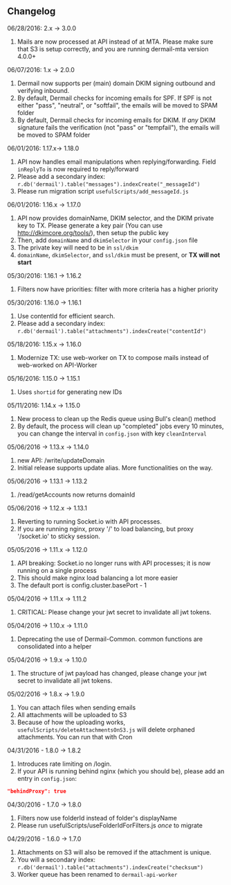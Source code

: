 ## Changelog

06/28/2016: 2.x -> 3.0.0
1. Mails are now processed at API instead of at MTA. Please make sure that S3 is setup correctly, and you are running dermail-mta version 4.0.0+

06/07/2016: 1.x -> 2.0.0
1. Dermail now supports per (main) domain DKIM signing outbound and verifying inbound.
2. By default, Dermail checks for incoming emails for SPF. If SPF is not either "pass", "neutral", or "softfail", the emails will be moved to SPAM folder
3. By default, Dermail checks for incoming emails for DKIM. If *any* DKIM signature fails the verification (not "pass" or "tempfail"), the emails will be moved to SPAM folder

06/01/2016: 1.17.x-> 1.18.0
1. API now handles email manipulations when replying/forwarding. Field `inReplyTo` is now required to reply/forward
2. Please add a secondary index: `r.db('dermail').table("messages").indexCreate("_messageId")`
3. Please run migration script `usefulScripts/add_messageId.js`

06/01/2016: 1.16.x -> 1.17.0
1. API now provides domainName, DKIM selector, and the DKIM private key to TX. Please generate a key pair (You can use http://dkimcore.org/tools/), then setup the public key
2. Then, add `domainName` and `dkimSelector` in your `config.json` file
3. The private key will need to be in `ssl/dkim`
4. `domainName`, `dkimSelector`, and `ssl/dkim` must be present, or **TX will not start**

05/30/2016: 1.16.1 -> 1.16.2
1. Filters now have priorities: filter with more criteria has a higher priority

05/30/2016: 1.16.0 -> 1.16.1
1. Use contentId for efficient search.
2. Please add a secondary index: `r.db('dermail').table("attachments").indexCreate("contentId")`

05/18/2016: 1.15.x -> 1.16.0
1. Modernize TX: use web-worker on TX to compose mails instead of web-worked on API-Worker

05/16/2016: 1.15.0 -> 1.15.1
1. Uses `shortid` for generating new IDs

05/11/2016: 1.14.x -> 1.15.0
1. New process to clean up the Redis queue using Bull's clean() method
2. By default, the process will clean up "completed" jobs every 10 minutes, you can change the interval in `config.json` with key `cleanInterval`

05/06/2016 -> 1.13.x -> 1.14.0
1. new API: /write/updateDomain
2. Initial release supports update alias. More functionalities on the way.

05/06/2016 -> 1.13.1 -> 1.13.2
1. /read/getAccounts now returns domainId

05/06/2016 -> 1.12.x -> 1.13.1
1. Reverting to running Socket.io with API processes.
2. If you are running nginx, proxy '/' to load balancing, but proxy '/socket.io' to sticky session.

05/05/2016 -> 1.11.x -> 1.12.0
1. API breaking: Socket.io no longer runs with API processes; it is now running on a single process
2. This should make nginx load balancing a lot more easier
3. The default port is config.cluster.basePort - 1

05/04/2016 -> 1.11.x -> 1.11.2
1. CRITICAL: Please change your jwt secret to invalidate all jwt tokens.

05/04/2016 -> 1.10.x -> 1.11.0
1. Deprecating the use of Dermail-Common. common functions are consolidated into a helper

05/04/2016 -> 1.9.x -> 1.10.0
1. The structure of jwt payload has changed, please change your jwt secret to invalidate all jwt tokens.

05/02/2016 -> 1.8.x -> 1.9.0
1. You can attach files when sending emails
2. All attachments will be uploaded to S3
3. Because of how the uploading works, `usefulScripts/deleteAttachmentsOnS3.js` will delete orphaned attachments. You can run that with Cron

04/31/2016 - 1.8.0 -> 1.8.2
1. Introduces rate limiting on /login.
2. If your API is running behind nginx (which you should be), please add an entry in `config.json`:

```JSON
"behindProxy": true
```

04/30/2016 - 1.7.0 -> 1.8.0
1. Filters now use folderId instead of folder's displayName
2. Please run usefulScripts/useFolderIdForFilters.js *once* to migrate

04/29/2016 - 1.6.0 -> 1.7.0
1. Attachments on S3 will also be removed if the attachment is unique.
2. You will a secondary index: `r.db('dermail').table("attachments").indexCreate("checksum")`
3. Worker queue has been renamed to `dermail-api-worker`
